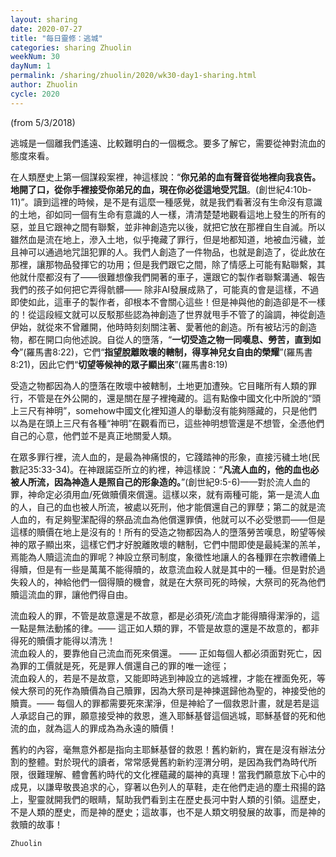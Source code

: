 ```yaml
---
layout: sharing
date: 2020-07-27
title: "每日靈修：逃城"
categories: sharing Zhuolin
weekNum: 30
dayNum: 1
permalink: /sharing/zhuolin/2020/wk30-day1-sharing.html
author: Zhuolin
cycle: 2020
---
```

(from 5/3/2018)

逃城是一個離我們遙遠、比較難明白的一個概念。要多了解它，需要從神對流血的態度來看。  

在人類歷史上第一個謀殺案裡，神這樣說：“**你兄弟的血有聲音從地裡向我哀告。地開了口，從你手裡接受你弟兄的血，現在你必從這地受咒詛**。(創世紀4:10b-11)”。讀到這裡的時候，是不是有這麼一種感覺，就是我們看著沒有生命沒有意識的土地，卻如同一個有生命有意識的人一樣，清清楚楚地觀看這地上發生的所有的惡，並且它跟神之間有聯繫，並非神創造完以後，就把它放在那裡自生自滅。所以雖然血是流在地上，滲入土地，似乎掩藏了罪行，但是地都知道，地被血污穢，並且神可以通過地咒詛犯罪的人。我們人創造了一件物品，也就是創造了，從此放在那裡，讓那物品發揮它的功用；但是我們跟它之間，除了情感上可能有點聯繫，其他就什麼都沒有了——很難想像我們開著的車子，還跟它的製作者聯繫溝通、報告我們的孩子如何把它弄得骯髒—— 除非AI發展成熟了，可能真的會是這樣，不過即使如此，這車子的製作者，卻根本不會關心這些！但是神與他的創造卻是不一樣的！從這段經文就可以反駁那些認為神創造了世界就甩手不管了的論調，神從創造伊始，就從來不曾離開，他時時刻刻關注著、愛著他的創造。所有被玷污的創造物，都在開口向他述說。自從人的墮落，“**一切受造之物一同嘆息、勞苦，直到如今**”(羅馬書8:22)，它們“**指望脫離敗壞的轄制，得享神兒女自由的榮耀**”(羅馬書8:21)，因此它們“**切望等候神的眾子顯出來**”(羅馬書8:19)  

受造之物都因為人的墮落在敗壞中被轄制，土地更加遭殃。它目睹所有人類的罪行，不管是在外公開的，還是關在屋子裡掩藏的。這有點像中國文化中所說的“頭上三尺有神明”，somehow中國文化裡知道人的舉動沒有能夠隱藏的，只是他們以為是在頭上三尺有各種“神明”在觀看而已，這些神明想管還是不想管，全憑他們自己的心意，他們並不是真正地關愛人類。  

在眾多罪行裡，流人血的，是最為神痛恨的，它踐踏神的形象，直接污穢土地(民數記35:33-34)。在神跟諾亞所立的約裡，神這樣說：“**凡流人血的，他的血也必被人所流，因為神造人是照自己的形象造的。**”(創世紀9:5-6)——對於流人血的罪，神命定必須用血/死做贖價來償還。這樣以來，就有兩種可能，第一是流人血的人，自己的血也被人所流，被處以死刑，他才能償還自己的罪孽；第二的就是流人血的，有足夠聖潔配得的祭品流血為他償還罪債，他就可以不必受懲罰——但是這樣的贖價在地上是沒有的！所有的受造之物都因為人的墮落勞苦嘆息，盼望等候神的眾子顯出來，這樣它們才好脫離敗壞的轄制，它們中間即使是最純潔的羔羊，焉能為人贖這流血的罪呢？神設立祭司制度，象徵性地讓人的各種罪在宗教禮儀上得贖，但是有一些是萬萬不能得贖的，故意流血殺人就是其中的一種。但是對於過失殺人的，神給他們一個得贖的機會，就是在大祭司死的時候，大祭司的死為他們贖這流血的罪，讓他們得自由。  

流血殺人的罪，不管是故意還是不故意，都是必須死/流血才能得贖得潔淨的，這一點是無法動搖的律。—— 這正如人類的罪，不管是故意的還是不故意的，都非得死的贖價才能得以清洗！  
流血殺人的，要靠他自己流血而死來償還。 —— 正如每個人都必須面對死亡，因為罪的工價就是死，死是罪人償還自己的罪的唯一途徑；  
流血殺人的，若是不是故意，又能即時逃到神設立的逃城裡，才能在裡面免死，等候大祭司的死作為贖價為自己贖罪，因為大祭司是神揀選歸他為聖的，神接受他的贖賣。—— 每個人的罪都需要死來潔淨，但是神給了一個救恩計畫，就是若是這人承認自己的罪，願意接受神的救恩，進入耶穌基督這個逃城，耶穌基督的死和他流的血，就為這人的罪成為為永遠的贖價！  

舊約的內容，毫無意外都是指向主耶穌基督的救恩！舊約新約，實在是沒有辦法分割的整體。對於現代的讀者，常常感覺舊約新約涇渭分明，是因為我們為時代所限，很難理解、體會舊約時代的文化裡蘊藏的屬神的真理！當我們願意放下心中的成見，以謙卑敬畏追求的心，穿著以色列人的草鞋，走在他們走過的塵土飛揚的路上，聖靈就開我們的眼睛，幫助我們看到主在歷史長河中對人類的引領。這歷史，不是人類的歷史，而是神的歷史；這故事，也不是人類文明發展的故事，而是神的救贖的故事！  

`Zhuolin`  

